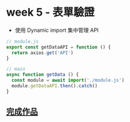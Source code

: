 # week 5 - 表單驗證

- 使用 Dynamic import 集中管理 API
```javascript
// module.js
export const getDataAPI = function () {
  return axios.get('API')
}
```
```javascript
// main
async function getData () {
  const module = await import('./module.js')
  module.getDataAPI.then().catch()
}
```

## [**完成作品**](https://gn00678465.github.io/JavaScriptMainMission/week4_Vue+API/)